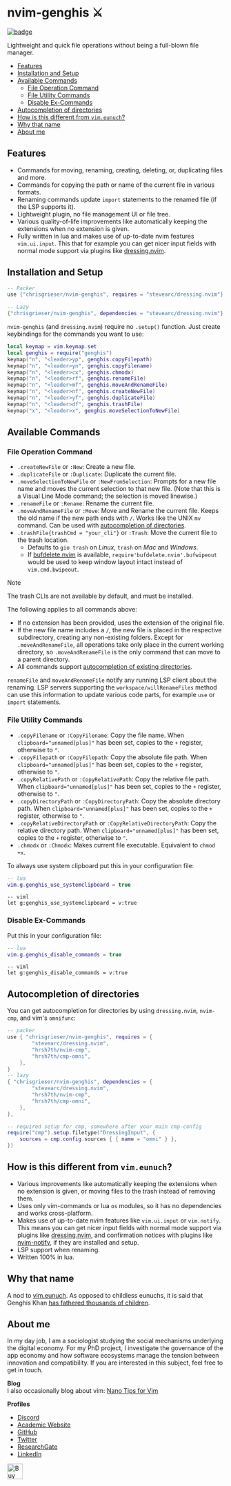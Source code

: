 <!-- LTeX: enabled=false -->
# nvim-genghis ⚔️
<!-- LTeX: enabled=true -->
<a href="https://dotfyle.com/plugins/chrisgrieser/nvim-genghis">
<img alt="badge" src="https://dotfyle.com/plugins/chrisgrieser/nvim-genghis/shield"/></a>

Lightweight and quick file operations without being a full-blown file manager.

<!-- toc -->

- [Features](#features)
- [Installation and Setup](#installation-and-setup)
- [Available Commands](#available-commands)
	* [File Operation Command](#file-operation-command)
	* [File Utility Commands](#file-utility-commands)
	* [Disable Ex-Commands](#disable-ex-commands)
- [Autocompletion of directories](#autocompletion-of-directories)
- [How is this different from `vim.eunuch`?](#how-is-this-different-from-vimeunuch)
- [Why that name](#why-that-name)
- [About me](#about-me)

<!-- tocstop -->

## Features
- Commands for moving, renaming, creating, deleting, or, duplicating files and
more.
- Commands for copying the path or name of the current file in various formats.
- Renaming commands update `import` statements to the renamed file (if the LSP
  supports it).
- Lightweight plugin, no file management UI or file tree.
- Various quality-of-life improvements like automatically keeping the extensions
when no extension is given.
- Fully written in lua and makes use of up-to-date nvim features `vim.ui.input`.
This that for example you can get nicer input fields with normal mode support
via plugins like [dressing.nvim](https://github.com/stevearc/dressing.nvim).

## Installation and Setup

```lua
-- Packer
use {"chrisgrieser/nvim-genghis", requires = "stevearc/dressing.nvim"}

-- Lazy
{"chrisgrieser/nvim-genghis", dependencies = "stevearc/dressing.nvim"},
```

`nvim-genghis` (and `dressing.nvim`) require no `.setup()` function. Just create
keybindings for the commands you want to use:

```lua
local keymap = vim.keymap.set
local genghis = require("genghis")
keymap("n", "<leader>yp", genghis.copyFilepath)
keymap("n", "<leader>yn", genghis.copyFilename)
keymap("n", "<leader>cx", genghis.chmodx)
keymap("n", "<leader>rf", genghis.renameFile)
keymap("n", "<leader>mf", genghis.moveAndRenameFile)
keymap("n", "<leader>nf", genghis.createNewFile)
keymap("n", "<leader>yf", genghis.duplicateFile)
keymap("n", "<leader>df", genghis.trashFile)
keymap("x", "<leader>x", genghis.moveSelectionToNewFile)
```

## Available Commands

### File Operation Command
- `.createNewFile` or `:New`: Create a new file.
- `.duplicateFile` or `:Duplicate`: Duplicate the current file.
- `.moveSelectionToNewFile` or `:NewFromSelection`: Prompts for a new file name
and moves the current selection to that new file. (Note that this is a Visual
Line Mode command; the selection is moved linewise.)
- `.renameFile` or `:Rename`: Rename the current file.
- `.moveAndRenameFile` or `:Move`: Move and Rename the current file. Keeps the
old name if the new path ends with `/`. Works like the UNIX `mv` command. Can be
used with [autocompletion of directories](#autocompletion-of-directories).
- `.trashFile{trashCmd = "your_cli"}` or `:Trash`: Move the current file
to the trash location. 
	* Defaults to `gio trash` on *Linux*, `trash` on *Mac* and *Windows*. 
	* If [bufdelete.nvim](https://github.com/famiu/bufdelete.nvim) is available,
	  `require'bufdelete.nvim'.bufwipeout` would be used to keep window layout
	  intact instead of `vim.cmd.bwipeout`.

> [!NOTE]
> The trash CLIs are not available by default, and must be installed. 

The following applies to all commands above:
- If no extension has been provided, uses the extension of the original file.
- If the new file name includes a `/`, the new file is placed in the respective
subdirectory, creating any non-existing folders. Except for
`.moveAndRenameFile`, all operations take only place in the current working
directory, so `.moveAndRenameFile` is the only command that can move to a parent
directory.
- All commands support [autocompletion of existing directories](#autocompletion-of-directories).

`renameFile` and `moveAndRenameFile` notify any running LSP client about
the renaming. LSP servers supporting the `workspace/willRenameFiles` method can
use this information to update various code parts, for example `use` or `import`
statements.

### File Utility Commands
- `.copyFilename` or `:CopyFilename`: Copy the file name. When
`clipboard="unnamed[plus]"` has been set, copies to the `+` register, otherwise
to `"`.
- `.copyFilepath` or `:CopyFilepath`: Copy the absolute file path. When
`clipboard="unnamed[plus]"` has been set, copies to the `+` register, otherwise
to `"`.
- `.copyRelativePath` or `:CopyRelativePath`: Copy the relative file path. When
`clipboard="unnamed[plus]"` has been set, copies to the `+` register, otherwise
to `"`.
- `.copyDirectoryPath` or `:CopyDirectoryPath`: Copy the absolute directory
path. When `clipboard="unnamed[plus]"` has been set, copies to the `+` register,
otherwise to `"`.
- `.copyRelativeDirectoryPath` or `:CopyRelativeDirectoryPath`: Copy the
relative directory path. When `clipboard="unnamed[plus]"` has been set, copies
to the `+` register, otherwise to `"`.
- `.chmodx` or `:Chmodx`: Makes current file executable. Equivalent to `chmod
+x`.

To always use system clipboard put this in your configuration file:

```lua
-- lua
vim.g.genghis_use_systemclipboard = true
```

```vim
-- viml
let g:genghis_use_systemclipboard = v:true
```

### Disable Ex-Commands
Put this in your configuration file:

```lua
-- lua
vim.g.genghis_disable_commands = true
```

```vim
-- viml
let g:genghis_disable_commands = v:true
```

## Autocompletion of directories
You can get autocompletion for directories by using `dressing.nvim`, `nvim-cmp`,
and vim's `omnifunc`:

```lua
-- packer
use { "chrisgrieser/nvim-genghis", requires = {
		"stevearc/dressing.nvim",
		"hrsh7th/nvim-cmp",
		"hrsh7th/cmp-omni",
	},
}
-- lazy
{ "chrisgrieser/nvim-genghis", dependencies = {
		"stevearc/dressing.nvim",
		"hrsh7th/nvim-cmp",
		"hrsh7th/cmp-omni",
	},
},
```

```lua
-- required setup for cmp, somewhere after your main cmp-config
require("cmp").setup.filetype("DressingInput", {
	sources = cmp.config.sources { { name = "omni" } },
})
```

## How is this different from `vim.eunuch`?
- Various improvements like automatically keeping the extensions when no
extension is given, or moving files to the trash instead of removing them.
- Uses only vim-commands or lua `os` modules, so it has no dependencies and
works cross-platform.
- Makes use of up-to-date nvim features like `vim.ui.input` or `vim.notify`.
This means you can get nicer input fields with normal mode support via plugins
like [dressing.nvim](https://github.com/stevearc/dressing.nvim), and
confirmation notices with plugins like
[nvim-notify](https://github.com/rcarriga/nvim-notify), if they are installed
and setup.
- LSP support when renaming.
- Written 100% in lua.

## Why that name
A nod to [vim.eunuch](https://github.com/tpope/vim-eunuch). As opposed to
childless eunuchs, it is said that Genghis Khan [has fathered thousands of
children](https://allthatsinteresting.com/genghis-khan-children).

<!-- vale Google.FirstPerson = NO -->
## About me
In my day job, I am a sociologist studying the social mechanisms underlying the
digital economy. For my PhD project, I investigate the governance of the app
economy and how software ecosystems manage the tension between innovation and
compatibility. If you are interested in this subject, feel free to get in touch.

__Blog__  
I also occasionally blog about vim: [Nano Tips for Vim](https://nanotipsforvim.prose.sh)

__Profiles__
- [Discord](https://discordapp.com/users/462774483044794368/)
- [Academic Website](https://chris-grieser.de/)
- [GitHub](https://github.com/chrisgrieser/)
- [Twitter](https://twitter.com/pseudo_meta)
- [ResearchGate](https://www.researchgate.net/profile/Christopher-Grieser)
- [LinkedIn](https://www.linkedin.com/in/christopher-grieser-ba693b17a/)

<a href='https://ko-fi.com/Y8Y86SQ91' target='_blank'>
<img
	height='36'
	style='border:0px;height:36px;'
	src='https://cdn.ko-fi.com/cdn/kofi1.png?v=3'
	border='0'
	alt='Buy Me a Coffee at ko-fi.com'
/></a>
